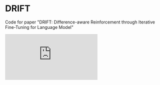 # DRIFT
Code for paper "DRIFT: Difference-aware Reinforcement through Iterative Fine-Tuning for Language Model"

![image](https://github.com/jie3040/DRIFT/blob/main/figures/DRIFT.pdf
)
